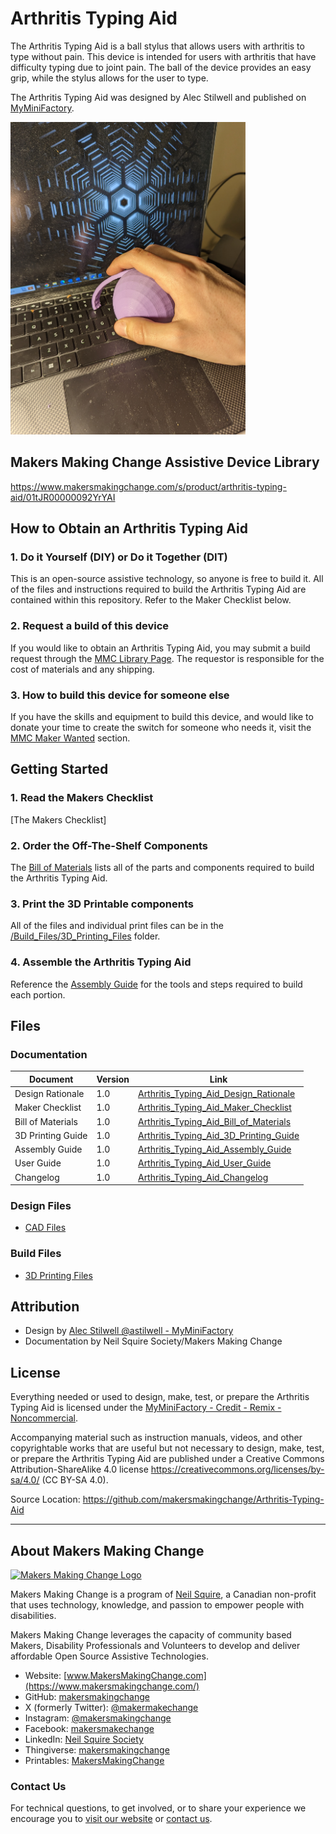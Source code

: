 # Arthritis Typing Aid
The Arthritis Typing Aid is a ball stylus that allows users with arthritis to type without pain. This device is intended for users with arthritis that have difficulty typing due to joint pain. The ball of the device provides an easy grip, while the stylus allows for the user to type.

The Arthritis Typing Aid was designed by Alec Stilwell and published on [MyMiniFactory](https://www.myminifactory.com/object/3d-print-arthritis-typing-aid-77579). 

<img src="Photos/Arthritis-Typing-Aid.jpg" height="500" alt="Picture of Arthritis Typing Aid.">

## Makers Making Change Assistive Device Library
https://www.makersmakingchange.com/s/product/arthritis-typing-aid/01tJR00000092YrYAI


## How to Obtain an Arthritis Typing Aid
### 1. Do it Yourself (DIY) or Do it Together (DIT)

This is an open-source assistive technology, so anyone is free to build it. All of the files and instructions required to build the Arthritis Typing Aid are contained within this repository. Refer to the Maker Checklist below.

### 2. Request a build of this device

If you would like to obtain an Arthritis Typing Aid, you may submit a build request through the [MMC Library Page](https://www.makersmakingchange.com/s/product/arthritis-typing-aid/01tJR00000092YrYAI). The requestor is responsible for the cost of materials and any shipping.

### 3. How to build this device for someone else

If you have the skills and equipment to build this device, and would like to donate your time to create the switch for someone who needs it, visit the [MMC Maker Wanted](https://makersmakingchange.com/maker-wanted/) section.


## Getting Started

### 1. Read the Makers Checklist

[The Makers Checklist] 

### 2. Order the Off-The-Shelf Components

The [Bill of Materials](/Documentation/Arthritis_Typing_Aid_BOM_V1.0.xlsx) lists all of the parts and components required to build the Arthritis Typing Aid. 

### 3. Print the 3D Printable components

All of the files and individual print files can be in the [/Build_Files/3D_Printing_Files](/Build_Files/3D_Printing_Files/) folder.

### 4. Assemble the Arthritis Typing Aid

Reference the [Assembly Guide](/Documentation/Arthritis_Typing_Aid_Assembly_Guide_V1.0.pdf) for the tools and steps required to build each portion.

## Files
### Documentation
| Document             | Version | Link |
|----------------------|---------|------|
| Design Rationale     | 1.0     | [Arthritis_Typing_Aid_Design_Rationale](/Documentation/Arthritis_Typing_Aid_Design_Rationale_V1.0.pdf)     |
| Maker Checklist      | 1.0     | [Arthritis_Typing_Aid_Maker_Checklist](/Documentation/Arthritis_Typing_Aid_Maker_Checklist_V1.0.pdf)     |
| Bill of Materials    | 1.0     | [Arthritis_Typing_Aid_Bill_of_Materials](/Documentation/Arthritis_Typing_Aid_BOM_V1.0.xlsx)     |
| 3D Printing Guide    | 1.0     | [Arthritis_Typing_Aid_3D_Printing_Guide](/Documentation/Arthritis_Typing_Aid_3D_Printing_Guide_V1.0.pdf)     |
| Assembly Guide       | 1.0     | [Arthritis_Typing_Aid_Assembly_Guide](/Documentation/Arthritis_Typing_Aid_Assembly_Guide_V1.0.pdf)     |
| User Guide           | 1.0     | [Arthritis_Typing_Aid_User_Guide](/Documentation/Arthritis_Typing_Aid_User_Guide_V1.0.pdf)    |
| Changelog            | 1.0     | [Arthritis_Typing_Aid_Changelog](/Documentation/Arthritis_Typing_Aid_Changelog_V1.0.pdf)     |

### Design Files
 - [CAD Files](/Design_Files)

### Build Files
 - [3D Printing Files](/Build_Files/3D_Printing_Files)

## Attribution
 - Design by [Alec Stilwell @astilwell - MyMiniFactory](https://www.myminifactory.com/users/astilwell)
 - Documentation by Neil Squire Society/Makers Making Change 


## License
Everything needed or used to design, make, test, or prepare the Arthritis Typing Aid is licensed under the [MyMiniFactory - Credit - Remix - Noncommercial](https://www.myminifactory.com/object-licensing).

Accompanying material such as instruction manuals, videos, and other copyrightable works that are useful but not necessary to design, make, test, or prepare the Arthritis Typing Aid are published under a Creative Commons Attribution-ShareAlike 4.0 license https://creativecommons.org/licenses/by-sa/4.0/ (CC BY-SA 4.0).

Source Location: https://github.com/makersmakingchange/Arthritis-Typing-Aid

---

<!-- ABOUT MMC START -->
## About Makers Making Change
[<img src="https://raw.githubusercontent.com/makersmakingchange/makersmakingchange/main/img/mmc_logo.svg" width="500" alt="Makers Making Change Logo">](https://www.makersmakingchange.com/)

Makers Making Change is a program of [Neil Squire](https://www.neilsquire.ca/), a Canadian non-profit that uses technology, knowledge, and passion to empower people with disabilities.

Makers Making Change leverages the capacity of community based Makers, Disability Professionals and Volunteers to develop and deliver affordable Open Source Assistive Technologies.

 - Website: [www.MakersMakingChange.com](https://www.makersmakingchange.com/)
 - GitHub: [makersmakingchange](https://github.com/makersmakingchange)
 - X (formerly Twitter): [@makermakechange](https://twitter.com/makermakechange)
 - Instagram: [@makersmakingchange](https://www.instagram.com/makersmakingchange)
 - Facebook: [makersmakechange](https://www.facebook.com/makersmakechange)
 - LinkedIn: [Neil Squire Society](https://www.linkedin.com/company/neil-squire-society/)
 - Thingiverse: [makersmakingchange](https://www.thingiverse.com/makersmakingchange/about)
 - Printables: [MakersMakingChange](https://www.printables.com/@MakersMakingChange)

### Contact Us
For technical questions, to get involved, or to share your experience we encourage you to [visit our website](https://www.makersmakingchange.com/) or [contact us](https://www.makersmakingchange.com/s/contact).
<!-- ABOUT MMC END -->
